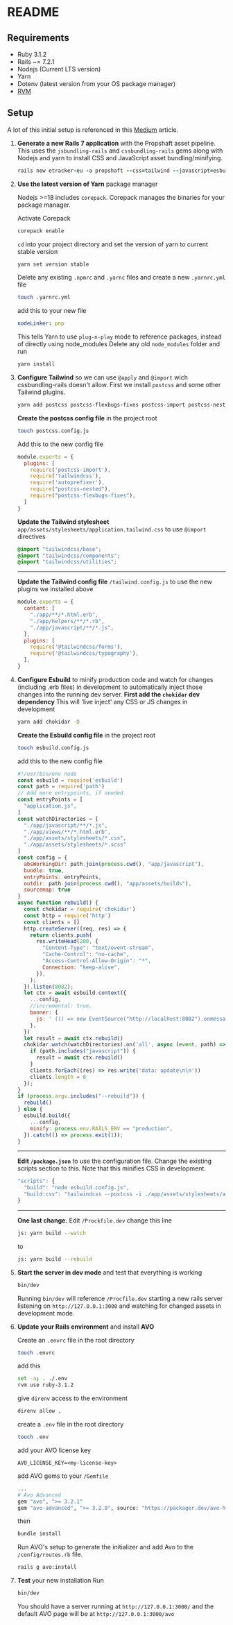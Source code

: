 # README
## Requirements
- Ruby 3.1.2
- Rails ~= 7.2.1
- Nodejs (Current LTS version)
- Yarn
- Dotenv (latest version from your OS package manager)
- [RVM](https://rvm.io/rvm/install)
## Setup
A lot of this initial setup is referenced in this [Medium](https://medium.com/@ahmednadar/setup-tailwindcss-postcss-and-esbuild-on-rails-7-d01cebaa493e) article.
1. **Generate a new Rails 7 application** with the Propshaft asset pipeline. This uses the `jsbundling-rails` and `cssbundling-rails` gems along with Nodejs and yarn to install CSS and JavaScript asset bundling/minifying.

    ```rb
    rails new etracker-eu -a propshaft --css=tailwind --javascript=esbuild
    ```
2. **Use the latest version of Yarn** package manager

    Nodejs >=18 includes `corepack`. Corepack manages the binaries for your package manager.

    Activate Corepack
    ```sh
    corepack enable
    ```
    `cd` into your project directory and set the version of yarn to current stable version
    ```sh
    yarn set version stable
    ```
    Delete any existing `.npmrc` and `.yarnc` files and create a new `.yarnrc.yml` file
    ```sh
    touch .yarnrc.yml
    ```
    add this to your new file
    ```yml
    nodeLinker: pnp
    ```
    This tells Yarn to use `plug-n-play` mode to reference packages, instead of directly using node_modules
    Delete any old `node_modules` folder and run
    ```sh
    yarn install
    ```

3. **Configure Tailwind** so we can use `@apply` and `@import` wich cssbundling-rails doesn't allow. First we install `postcss` and some other Tailwind plugins.

    ```sh
    yarn add postcss postcss-flexbugs-fixes postcss-import postcss-nested @tailwindcss/forms @tailwindcss/typography
    ```

    **Create the postcss config file** in the project root

    ```sh
    touch postcss.config.js
    ```
    Add this to the new config file
    ```js
    module.exports = {
      plugins: [
        require('postcss-import'),
        require('tailwindcss'),
        require('autoprefixer'),
        require("postcss-nested"),
        require("postcss-flexbugs-fixes"),
      ]
    }
    ```
    **Update the Tailwind stylesheet** `app/assets/stylesheets/application.tailwind.css` to use `@import` directives

    ```css
    @import "tailwindcss/base";
    @import "tailwindcss/components";
    @import "tailwindcss/utilities";
    ```
    ___
    **Update the Tailwind config file** `/tailwind.config.js` to use the new plugins we installed above
    ```js
    module.exports = {
      content: [
        "./app/**/*.html.erb",
        "./app/helpers/**/*.rb",
        "./app/javascript/**/*.js",
      ],
      plugins: [
        require('@tailwindcss/forms'),
        require('@tailwindcss/typography'),
      ],
    }
    ```
4. **Configure Esbuild** to minify production code and watch for changes (including .erb files) in development to automatically inject those changes into the running dev server.
    **First add the `chokidar` dev dependency** This will 'live inject' any CSS or JS changes in development
    ```sh
    yarn add chokidar -D
    ```

    **Create the Esbuild config file** in the project root
    ```sh
    touch esbuild.config.js
    ```
    add this to the new config file
    ```js
    #!/usr/bin/env node
    const esbuild = require('esbuild')
    const path = require('path')
    // Add more entrypoints, if needed
    const entryPoints = [
      "application.js",
    ]
    const watchDirectories = [
      "./app/javascript/**/*.js",
      "./app/views/**/*.html.erb",
      "./app/assets/stylesheets/*.css",
      "./app/assets/stylesheets/*.scss"
    ]
    const config = {
      absWorkingDir: path.join(process.cwd(), "app/javascript"),
      bundle: true,
      entryPoints: entryPoints,
      outdir: path.join(process.cwd(), "app/assets/builds"),
      sourcemap: true
    }
    async function rebuild() {
      const chokidar = require('chokidar')
      const http = require('http')
      const clients = []
      http.createServer((req, res) => {
        return clients.push(
          res.writeHead(200, {
            "Content-Type": "text/event-stream",
            "Cache-Control": "no-cache",
            "Access-Control-Allow-Origin": "*",
            Connection: "keep-alive",
          }),
        );
      }).listen(8082);
      let ctx = await esbuild.context({
        ...config,
        //incremental: true,
        banner: {
          js: ' (() => new EventSource("http://localhost:8082").onmessage = () => location.reload())();',
        },
      })
      let result = await ctx.rebuild()
      chokidar.watch(watchDirectories).on('all', async (event, path) => {
        if (path.includes("javascript")) {
          result = await ctx.rebuild()
        }
        clients.forEach((res) => res.write('data: update\n\n'))
        clients.length = 0
      });
    }
    if (process.argv.includes("--rebuild")) {
      rebuild()
    } else {
      esbuild.build({
        ...config,
        minify: process.env.RAILS_ENV == "production",
      }).catch(() => process.exit(1));
    }
    ```
    ___
    **Edit `/package.json`** to use the configuration file. Change the existing scripts section to this. Note that this minifies CSS in development.
    ```js
    "scripts": {
      "build": "node esbuild.config.js",
      "build:css": "tailwindcss --postcss -i ./app/assets/stylesheets/application.tailwind.css -o ./app/assets/builds/application.css --minify"
    }
    ```
    ___
    **One last change.** Edit `/Prockfile.dev` change this line
    ```sh
    js: yarn build --watch
    ```
    to
    ```sh
    js: yarn build --rebuild
    ```
5. **Start the server in dev mode** and test that everything is working
    ```sh
    bin/dev
    ```
    Running `bin/dev` will reference `/Procfile.dev` starting a new rails server listening on `http://127.0.0.1:3000` and watching for changed assets in development mode.
6. **Update your Rails environment** and install **AVO**

    Create an `.envrc` file in the root directory
    ```sh
    touch .envrc
    ```
    add this
    ```sh
    set -a; . ./.env
    rvm use ruby-3.1.2
    ```
    give `direnv` access to the environment
    ```sh
    direnv allow .
    ```
    create a `.env` file in the root directory
    ```sh
    touch .env
    ```
    add your AVO license key
    ```env
    AVO_LICENSE_KEY=<my-license-key>
    ```
    add AVO gems to your `/Gemfile`
    ```sh
    ...
    # Avo Advanced
    gem "avo", ">= 3.2.1"
    gem "avo-advanced", ">= 3.2.0", source: "https://packager.dev/avo-hq/"
    ```
    then
    ```sh
    bundle install
    ```
    Run AVO's setup to generate the initializer and add Avo to the `/config/routes.rb` file.
    ```sh
    rails g avo:install
    ```
7. **Test** your new installation
    Run
    ```sh
    bin/dev
    ```
    You should have a server running at `http://127.0.0.1:3000/` and the default AVO page will be at `http://127.0.0.1:3000/avo`
